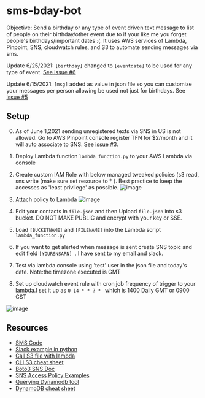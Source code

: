 # sms-bday-bot
Objective: Send a birthday or any type of event driven text message to list of people on their birthday/other event due to if your like me you forget people's birthdays/important dates :(. It uses AWS services of Lambda, Pinpoint, SNS, cloudwatch rules, and S3 to automate sending messages via sms.

Update 6/25/2021:  ```[birthday]``` changed to ```[eventdate]``` to be used for any type of event. [See issue #6](https://github.com/MattN-HB/sms-bday-bot/issues/6)

Update 6/15/2021: ```[msg]``` added as value in json file so you can customize your messages per person allowing be used not just for birthdays. See [issue #5](https://github.com/MattN-HB/sms-bday-bot/issues/5)

## Setup
 0. As of June 1,2021 sending unregistered texts via SNS in US is not allowed. Go to AWS Pinpoint console register TFN for $2/month and it will auto associate to SNS. See [issue #3](https://github.com/MattN-HB/sms-bday-bot/issues/3).
 1. Deploy Lambda function ```lambda_function.py``` to your AWS Lambda via console
 2. Create custom IAM Role with below managed tweaked policies (s3 read, sns write (make sure set resource to * ). Best practice to keep the accesses as 'least privilege' as possible.
![image](https://user-images.githubusercontent.com/44328319/120417072-3760cc00-c32c-11eb-98f5-d17ea86a403d.png)

 4. Attach policy to Lambda
![image](https://user-images.githubusercontent.com/44328319/120416980-139d8600-c32c-11eb-814a-9df402952326.png)

 6. Edit your contacts in ```file.json``` and then Upload ```file.json``` into s3 bucket. DO NOT MAKE PUBLIC and encrypt with your key or SSE.
 7. Load ```[BUCKETNAME]``` and ```[FILENAME]``` into the Lambda script ```lambda_function.py```
 8. If you want to get alerted when message is sent create SNS topic and edit field ```[YOURSNSARN] ```. I have sent to my email and slack.
 9. Test via lambda console using 'test' user in the json file and today's date. Note:the timezone executed is GMT
 10. Set up cloudwatch event rule with cron job frequency of trigger to your lambda.I set it up as ``` 0 14 * * ? *  ``` which is 1400 Daily GMT or 0900 CST 

![image](https://user-images.githubusercontent.com/44328319/120416540-527f0c00-c32b-11eb-9593-021d9e560963.png)

## Resources
* [SMS Code](https://www.qloudx.com/how-to-send-an-sms-from-aws-lambda/)
* [Slack example in python](https://github.com/thibeault/lambda-slack-birthday-bot/blob/master/run.py)
* [Call S3 file with lambda](http://www.awslessons.com/2017/accessing-s3-with-lambda-functions/)
* [CLI S3 cheat sheet](https://acloudguru.com/blog/engineering/aws-s3-cheat-sheet)
* [Boto3 SNS Doc](https://boto3.amazonaws.com/v1/documentation/api/latest/reference/services/sns.html#SNS.Client.publish)
* [SNS Access Policy Examples](https://docs.aws.amazon.com/sns/latest/dg/sns-access-policy-use-cases.html)
* [Querying Dynamodb tool](https://dynobase.dev/dynamodb-query/)
* [DynamoDB cheat sheet](https://dynobase.dev/dynamodb-python-with-boto3/)
